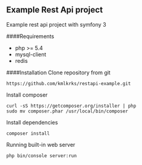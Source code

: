 Example Rest Api project
--------------
Example rest api project with symfony 3

####Requirements

* php >= 5.4
* mysql-client
* redis

####Installation
Clone repository from git

	https://github.com/kmlkrks/restapi-example.git

Install composer

	curl -sS https://getcomposer.org/installer | php
	sudo mv composer.phar /usr/local/bin/composer

Install dependencies

	composer install

Running built-in web server

	php bin/console server:run
